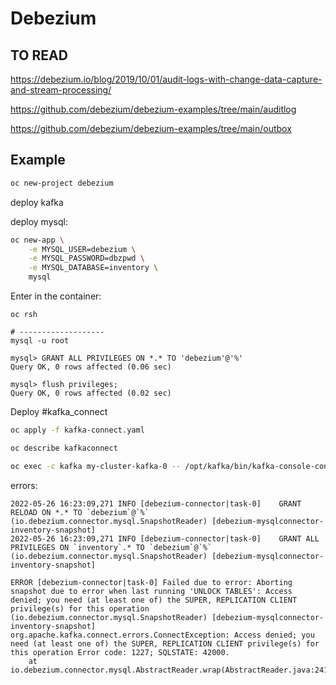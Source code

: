 Debezium
==========================================================================

## TO READ

https://debezium.io/blog/2019/10/01/audit-logs-with-change-data-capture-and-stream-processing/

https://github.com/debezium/debezium-examples/tree/main/auditlog

https://github.com/debezium/debezium-examples/tree/main/outbox


## Example

```sh
oc new-project debezium
```

deploy kafka

deploy mysql:


```sh
oc new-app \
	-e MYSQL_USER=debezium \
	-e MYSQL_PASSWORD=dbzpwd \
	-e MYSQL_DATABASE=inventory \
	mysql
```
   
Enter in the container:
```
oc rsh 

# -------------------
mysql -u root

mysql> GRANT ALL PRIVILEGES ON *.* TO 'debezium'@'%'
Query OK, 0 rows affected (0.06 sec)

mysql> flush privileges;
Query OK, 0 rows affected (0.02 sec)
```

Deploy #kafka_connect 

```sh
oc apply -f kafka-connect.yaml

oc describe kafkaconnect

oc exec -c kafka my-cluster-kafka-0 -- /opt/kafka/bin/kafka-console-consumer.sh --bootstrap-server localhost:9092 --topic test --from-beginning --max-messages 1
```

errors:

```
2022-05-26 16:23:09,271 INFO [debezium-connector|task-0] 	GRANT RELOAD ON *.* TO `debezium`@`%` (io.debezium.connector.mysql.SnapshotReader) [debezium-mysqlconnector-inventory-snapshot]
2022-05-26 16:23:09,271 INFO [debezium-connector|task-0] 	GRANT ALL PRIVILEGES ON `inventory`.* TO `debezium`@`%` (io.debezium.connector.mysql.SnapshotReader) [debezium-mysqlconnector-inventory-snapshot]
```

```
ERROR [debezium-connector|task-0] Failed due to error: Aborting snapshot due to error when last running 'UNLOCK TABLES': Access denied; you need (at least one of) the SUPER, REPLICATION CLIENT privilege(s) for this operation (io.debezium.connector.mysql.SnapshotReader) [debezium-mysqlconnector-inventory-snapshot]
org.apache.kafka.connect.errors.ConnectException: Access denied; you need (at least one of) the SUPER, REPLICATION CLIENT privilege(s) for this operation Error code: 1227; SQLSTATE: 42000.
	at io.debezium.connector.mysql.AbstractReader.wrap(AbstractReader.java:241)
```